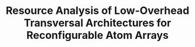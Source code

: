 ---
title: "Resource Analysis of Low-Overhead Transversal Architectures for Reconfigurable Atom Arrays"
description: "Neutral atom arrays have recently emerged as a promising platform for fault-tolerant quantum computing. Based on these advances, including dynamically-reconfigurable connectivity and fast transversal operations, we present a low-overhead architecture that supports the layout and resource estimation of large-scale fault-tolerant quantum algorithms. Utilizing recent advances in fault tolerance with transversal gate operations, this architecture achieves a run time speed-up on the order of the code distance d, which we find directly translates to run time improvements of large-scale quantum algorithms. Our architecture consists of functional building blocks of key algorithmic subroutines, including magic state factories, quantum arithmetic units, and quantum look-up tables. These building blocks are implemented using efficient transversal operations, and we design space-time efficient versions of them that minimize interaction distance, thereby reducing atom move times and minimizing the volume for correlated decoding. We further propose models to estimate their logical error performance. We perform resource estimation for a large-scale implementation of Shor’s factoring algorithm, one of the prototypical benchmarks for large-scale quantum algorithms, finding that 2048-bit RSA factoring can be executed with 19 million qubits in 5.6 days, for 1 ms QEC cycle times. This represents close to 50× speed-up of the run-time compared to existing estimates with similar assumptions, with no increase in space footprint."
selectionPriority: 1
publishDate: "2025-05-21"
authors: "Hengyun Zhou, Casey Duckering, Chen Zhao, Dolev Bluvstein, Madelyn Cain, Aleksander Kubica, Shengtao Wang, Mikhail D. Lukin"
paperURL: "PDF: https://dl.acm.org/doi/abs/10.1145/3695053.3731039"
codeURL: ""
webURL: ""
img: "/figs/2025-resource_estimation.png"
imgAlt: "Resource Estimation for Transversal Architectures"
pub: "ISCA '25: Proceedings of the 52nd Annual International Symposium on Computer Architecture"
dataURL: ""
---